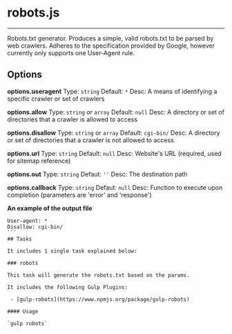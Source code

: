 # robots.js
--------

Robots.txt generator. Produces a simple, valid robots.txt to be parsed by web crawlers. Adheres to the specification provided by Google, however currently only supports one User-Agent rule.

## Options

**options.useragent**
Type: `string`
Default: `*`
Desc: A means of identifying a specific crawler or set of crawlers

**options.allow**
Type: `string` or `array`
Default: `null`
Desc: A directory or set of directories that a crawler is allowed to access

**options.disallow**
Type: `string` or `array`
Default: `cgi-bin/`
Desc:  A directory or set of directories that a crawler is not allowed to access

**options.url**
Type: `string`
Default: `null`
Desc:  Website's URL (required, used for sitemap reference)

**options.out**
Type: `string`
Defaut: `''`
Desc:  The destination path

**options.callback**
Type: `string`
Defaut: `null`
Desc:  Function to execute upon completion (parameters are 'error' and 'response')

**An example of the output file**
````
User-agent: *
Disallow: cgi-bin/
```
## Tasks

It includes 1 single task explained below:

### robots

This task will generate the robots.txt based on the params.

It includes the following Gulp Plugins:

 - [gulp-robots](https://www.npmjs.org/package/gulp-robots)

#### Usage

`gulp robots`